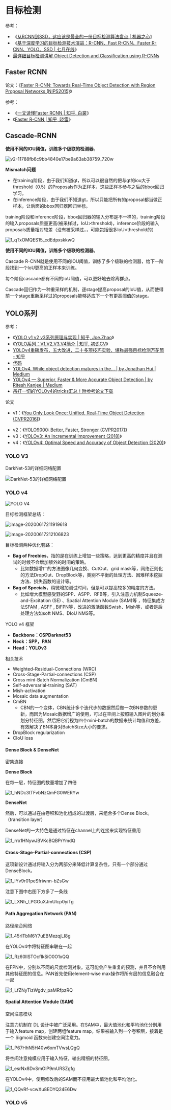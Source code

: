 # 目标检测

参考：

- 《[从RCNN到SSD，这应该是最全的一份目标检测算法盘点 | 机器之心](https://www.jiqizhixin.com/articles/2018-04-27?from=synced&keyword=从RCNN到SSD，这应该是最全的一份目标检测算法盘点)》
- 《[基于深度学习的目标检测技术演进：R-CNN、Fast R-CNN、Faster R-CNN、YOLO、SSD | 七月在线](https://www.julyedu.com/question/big/kp_id/32/ques_id/2103)》
- [最详细目标检测讲解 Object Detection and Classification using R-CNNs](https://www.telesens.co/2018/03/11/object-detection-and-classification-using-r-cnns/)

## Faster RCNN

论文：《[Faster R-CNN: Towards Real-Time Object Detection with Region Proposal Networks (NIPS2015)](https://arxiv.org/pdf/1506.01497.pdf)》

参考：

- 《[一文读懂Faster RCNN | 知乎, 白裳](https://zhuanlan.zhihu.com/p/31426458)》
- 《[Faster R-CNN | 知乎, 晓雷](https://zhuanlan.zhihu.com/p/24916624)》

## Cascade-RCNN

**使用不同的IOU阈值，训练多个级联的检测器**。

![v2-11788fb6c9bb4840e17be9a63ab38759_720w](image/v2-11788fb6c9bb4840e17be9a63ab38759_720w.jpg)

**Mismatch问题**

- 在training阶段，由于我们知道gt，所以可以很自然的把与gt的iou大于threshold（0.5）的Proposals作为正样本，这些正样本参与之后的bbox回归学习。
- 在inference阶段，由于我们不知道gt，所以只能把所有的proposal都当做正样本，让后面的bbox回归器回归坐标。

training阶段和inference阶段，bbox回归器的输入分布是不一样的，training阶段的输入proposals质量更高(被采样过，IoU>threshold)，inference阶段的输入proposals质量相对较差（没有被采样过，，可能包括很多IoU<threshold的）

![1_qTxOMQES15_cdEdpxskkwQ](image/1_qTxOMQES15_cdEdpxskkwQ.png)

**使用不同的IOU阈值，训练多个级联的检测器**。

Cascade R-CNN就是使用不同的IOU阈值，训练了多个级联的检测器，给下一阶段找到一个IoU更高的正样本来训练。

每个阶段cascade都有不同的IoU阈值，可以更好地去除离群点。

Cascade回归作为一种重采样的机制，逐stage提高proposal的IoU值，从而使得前一个stage重新采样过的proposals能够适应下一个有更高阈值的stage。





## YOLO系列

参考：

- 《[YOLO v1 v2 v3系列原理与实现 | 知乎, Joe.Zhao](https://zhuanlan.zhihu.com/p/80855877)》
- 《[YOLO系列：V1,V2,V3,V4简介 | 知乎, 初识CV](https://zhuanlan.zhihu.com/p/136382095)》
- [YOLOv4重磅发布，五大改进，二十多项技巧实验，堪称最强目标检测万花筒 - 知乎](
  https://zhuanlan.zhihu.com/p/135980432)
- [代码](https://github.com/AlexeyAB/darknet)
- [YOLOv4. While object detection matures in the… | by Jonathan Hui | Medium](https://medium.com/@jonathan_hui/yolov4-c9901eaa8e61)
- [YOLOv4 — Superior, Faster & More Accurate Object Detection | by Ritesh Kanjee | Medium](https://medium.com/@riteshkanjee/yolov4-superior-faster-more-accurate-object-detection-7e8194bf1872)
- [吊打一切的YOLOv4的tricks汇总！附参考论文下载](https://mp.weixin.qq.com/s/A6ogmBP9qoOxxc04Im154g)



论文

* v1：《[You Only Look Once: Unified, Real-Time Object Detection (CVPR2016)](https://arxiv.org/pdf/1506.02640)》

- v2：《[YOLO9000: Better, Faster, Stronger (CVPR2017)](https://arxiv.org/pdf/1612.08242)》
- v3：《[YOLOv3: An Incremental Improvement (2018)](https://arxiv.org/pdf/1804.02767)》
- v4：《[YOLOv4: Optimal Speed and Accuracy of Object Detection (2020)](https://arxiv.org/pdf/2004.10934v1)》



### YOLO V3

DarkNet-53的详细网络配置

![DarkNet-53的详细网络配置](image/1588151299882-ad55d5b7-6881-4527-a62e-1e1afc2ff861.png)

### YOLO v4

![YOLO V4](image/YOLO_V4.png)

目标检测框架总结：

![image-20200617211919618](image/image-20200617211919618.png)

![image-20200617212106823](image/image-20200617212106823.png)

目标检测两种优化套路：

* **Bag of Freebies**，指的是在训练上增加一些策略，达到更高的精度并且在测试的时候不会增加额外的时间的策略。
  * 比如数据增广的方法图像几何变换、CutOut、grid mask等，网络正则化的方法DropOut、DropBlock等，类别不平衡的处理方法、困难样本挖掘方法、损失函数的设计等。
* **Bag of Specials**，稍微增加测试时间，但是可以提高较多的精度的方法。
  * 比如增大模型感受野的SPP、ASPP、RFB等，引入注意力机制Squeeze-and-Excitation (SE) 、Spatial Attention Module (SAM)等 ，特征集成方法SFAM , ASFF , BiFPN等，改进的激活函数Swish、Mish等，或者是后处理方法如soft NMS、DIoU NMS等。

YOLO v4 框架

- **Backbone：CSPDarknet53**
- **Neck：SPP，PAN**
- **Head：YOLOv3**

相关技术

- Weighted-Residual-Connections (WRC)
- Cross-Stage-Partial-connections (CSP)
- Cross mini-Batch Normalization (CmBN)
- Self-adversarial-training (SAT)
- Mish-activation
- Mosaic data augmentation
- CmBN
  - CBN的一个变体，CBN统计多个迭代步的数据然后做一次BN参数的更新，而因为Mosaic数据增广的使用，可以在空间上按照输入图片的划分来划分特征图，然后把它们视为四个mini-batch的数据来统计均值和方差，有效解决了BN本身对BatchSize大小的要求。
- DropBlock regularization
- CIoU loss

#### **Dense Block & DenseNet**

密集连接

**Dense Block**

在每一层，特征图的数量增加了四倍

![1_hNDc3tTFvbNzQmFG0WERYw](image/1_hNDc3tTFvbNzQmFG0WERYw.jpeg)

**DenseNet**

然后，可以通过在由卷积和池化组成的过渡层，来组合多个Dense Block。（transition layer）

DenseNet的一大特色是通过特征在channel上的连接来实现特征重用

![1_rrx1HNywJBVKcBQBPrYmdQ](image/1_rrx1HNywJBVKcBQBPrYmdQ.png)

#### **Cross-Stage-Partial-connections (CSP)**

这项新设计通过将输入分为两部分来降低计算复杂性，只有一个部分通过DenseBlock。

![1_IYv9r01peSfriwnn-bZsGw](image/1_IYv9r01peSfriwnn-bZsGw.jpeg)

注意下图中右图下方多了一条线

![1_LXNh_LPGGuXJmUlcp0yiTg](image/1_LXNh_LPGGuXJmUlcp0yiTg.png)

#### Path Aggregation Network (PAN)

路径聚合网络

![1_45rlTbM6Y7uEBMezqjLI8g](image/1_45rlTbM6Y7uEBMezqjLI8g.png)

在YOLOv4中将特征图串联在一起

![1_Rz60lISTOcfIkSiO0O1xQQ](image/1_Rz60lISTOcfIkSiO0O1xQQ.jpeg)

在FPN中，分别以不同的尺度检测对象。这可能会产生重复的预测，并且不会利用其他特征图的信息。PAN首先使用element-wise max操作将所有层的信息融合在一起

![1_LfZNyTizWgdv_paMRfpzRQ](image/1_LfZNyTizWgdv_paMRfpzRQ.jpeg)

#### Spatial Attention Module (SAM)

空间注意模块

注意力机制在 DL 设计中被广泛采用。在SAM中，最大值池化和平均池化分别用于输入feature map，创建两组feature map。结果被输入到一个卷积层，接着是一个 Sigmoid 函数来创建空间注意力。

![1_P67HhN5H40w6xmTVwsLQgQ](image/1_P67HhN5H40w6xmTVwsLQgQ.jpeg)

将空间注意掩模应用于输入特征，输出精细的特征图。

![1_esrNx8DvSmOlP9mURSZgfg](image/1_esrNx8DvSmOlP9mURSZgfg.jpeg)

在YOLOv4中，使用修改后的SAM而不应用最大值池化和平均池化。

![1_QQvRf-vcwXu8EDYQ24E6Dw](image/1_QQvRf-vcwXu8EDYQ24E6Dw.jpeg)



### YOLO v5

